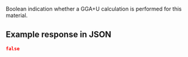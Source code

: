 Boolean indication whether a GGA+U calculation is performed for this material.







































## Example response in JSON

```json
false
```

